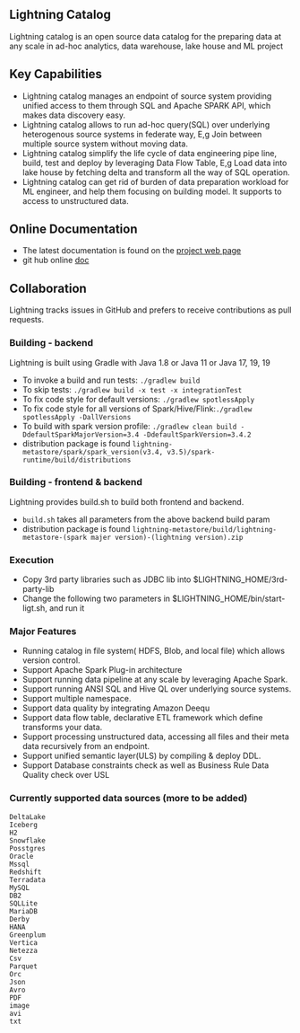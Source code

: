 <!--
Copyright 2023 ZETARIS Pty Ltd

Permission is hereby granted, free of charge, to any person obtaining a copy of this software and
associated documentation files (the "Software"), to deal in the Software without restriction,
including without limitation the rights to use, copy, modify, merge, publish, distribute, sublicense,
and/or sell copies of the Software, and to permit persons to whom the Software is furnished to do so,
subject to the following conditions:

The above copyright notice and this permission notice shall be included in all copies
or substantial portions of the Software.

THE SOFTWARE IS PROVIDED "AS IS", WITHOUT WARRANTY OF ANY KIND, EXPRESS OR IMPLIED,
INCLUDING BUT NOT LIMITED TO THE WARRANTIES OF MERCHANTABILITY, FITNESS FOR A PARTICULAR PURPOSE AND
NONINFRINGEMENT. IN NO EVENT SHALL THE AUTHORS OR COPYRIGHT HOLDERS BE LIABLE FOR ANY CLAIM,
DAMAGES OR OTHER LIABILITY, WHETHER IN AN ACTION OF CONTRACT, TORT OR OTHERWISE, ARISING FROM,
OUT OF OR IN CONNECTION WITH THE SOFTWARE OR THE USE OR OTHER DEALINGS IN THE SOFTWARE.
-->

## Lightning Catalog

Lightning catalog is an open source data catalog for the preparing data at any scale in ad-hoc analytics, data warehouse, lake house and ML project

## Key Capabilities
* Lightning catalog manages an endpoint of source system providing unified access to them  through SQL and Apache SPARK API, which makes data discovery easy.
* Lightning catalog allows to run ad-hoc query(SQL) over underlying heterogenous source systems in federate way, E,g Join between multiple source system without moving data.
* Lightning catalog simplify the life cycle of data engineering pipe line, build, test and deploy by leveraging Data Flow Table, E,g Load data into lake house by fetching delta and transform all the way of SQL operation.
* Lightning catalog can get rid of burden of data preparation workload for ML engineer, and help them focusing on building model. It supports to access to unstructured data.

## Online Documentation
* The latest documentation is found on the [project web page](https://www.zetaris.com/lightning-opensource)
* git hub online [doc](https://github.com/zetaris/lightning-catalog/tree/master/doc/doc)

## Collaboration

Lightning tracks issues in GitHub and prefers to receive contributions as pull requests.


### Building - backend

Lightning is built using Gradle with Java 1.8 or Java 11 or Java 17, 19, 19

* To invoke a build and run tests: `./gradlew build`
* To skip tests: `./gradlew build -x test -x integrationTest`
* To fix code style for default versions: `./gradlew spotlessApply`
* To fix code style for all versions of Spark/Hive/Flink:`./gradlew spotlessApply -DallVersions`
* To build with spark version profile: `./gradlew clean build -DdefaultSparkMajorVersion=3.4 -DdefaultSparkVersion=3.4.2`  
* distribution package is found `lightning-metastore/spark/spark_version(v3.4, v3.5)/spark-runtime/build/distributions`

### Building - frontend & backend

Lightning provides build.sh to build both frontend and backend.
* `build.sh` takes all parameters from the above backend build param
* distribution package is found `lightning-metastore/build/lightning-metastore-(spark majer version)-(lightning version).zip`

### Execution

* Copy 3rd party libraries such as JDBC lib into $LIGHTNING_HOME/3rd-party-lib
* Change the following two parameters in $LIGHTNING_HOME/bin/start-ligt.sh, and run it

### Major Features

* Running catalog in file system( HDFS, Blob, and local file) which allows version control.
* Support Apache Spark Plug-in architecture
* Support running data pipeline at any scale by leveraging Apache Spark.
* Support running ANSI SQL and Hive QL over underlying source systems.
* Support multiple namespace.
* Support data quality by integrating Amazon Deequ
* Support data flow table, declarative ETL framework which define transforms your data.
* Support processing unstructured data, accessing all files and their meta data recursively from an endpoint.
* Support unified semantic layer(ULS) by compiling & deploy DDL.
* Support Database constraints check as well as Business Rule Data Quality check over USL  

### Currently supported data sources (more to be added)
```
DeltaLake
Iceberg
H2
Snowflake
Posstgres
Oracle
Mssql
Redshift
Terradata
MySQL
DB2
SQLLite
MariaDB
Derby
HANA
Greenplum
Vertica
Netezza
Csv
Parquet
Orc
Json
Avro
PDF
image
avi
txt
```

